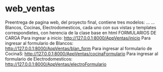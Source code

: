 # web_ventas
Preentrega de pagina web, del proyecto final, contiene tres modelos: …
…Blancos, Cocinas, Electrodomesticos, cada uno con sus vistas y templates correspondietes, con herencia de la clase base en html
FORMULARIOS DE CARGA
Para ingrear a inicio: http://127.0.0.1:8000/AppVentas/inicio
Para ingresar al formulario de Blancos: http://127.0.0.1:8000/AppVentas/blan_form
Para ingresar al formulario de CocinaS: http://127.0.0.1:8000/AppVentas/cocinaFormulario
Para ingresar al formulario de Electrodomesticos: http://127.0.0.1:8000/AppVentas/electroFormulario
